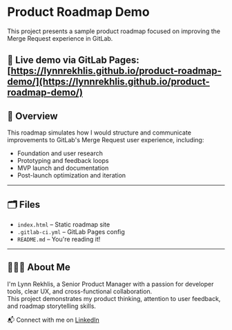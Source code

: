 # Product Roadmap Demo

This project presents a sample product roadmap focused on improving the Merge Request experience in GitLab.

🔗 **Live demo via GitLab Pages**:  
[https://lynnrekhlis.github.io/product-roadmap-demo/](https://lynnrekhlis.github.io/product-roadmap-demo/)
---

## 🎯 Overview

This roadmap simulates how I would structure and communicate improvements to GitLab's Merge Request user experience, including:

- Foundation and user research
- Prototyping and feedback loops
- MVP launch and documentation
- Post-launch optimization and iteration

---

## 🗂️ Files

- `index.html` – Static roadmap site
- `.gitlab-ci.yml` – GitLab Pages config
- `README.md` – You're reading it!

---

## 👩🏻‍💻 About Me

I'm Lynn Rekhlis, a Senior Product Manager with a passion for developer tools, clear UX, and cross-functional collaboration.  
This project demonstrates my product thinking, attention to user feedback, and roadmap storytelling skills.

📬 Connect with me on [LinkedIn](https://www.linkedin.com/in/lynnrekhlis) 
